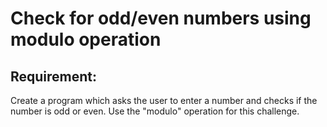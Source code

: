 # Check for odd/even numbers using modulo operation

## Requirement:

Create a program which asks the user to enter a number and checks if the
number is odd or even.
Use the "modulo" operation for this challenge.

